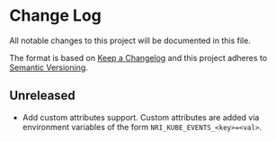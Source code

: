 # Change Log

All notable changes to this project will be documented in this file.

The format is based on [Keep a Changelog](http://keepachangelog.com/)
and this project adheres to [Semantic Versioning](http://semver.org/).

## Unreleased

- Add custom attributes support. Custom attributes are added via environment
  variables of the form `NRI_KUBE_EVENTS_<key>=<val>`.
